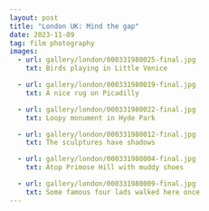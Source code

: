 ```yaml
---
layout: post
title: "London UK: Mind the gap"
date: 2023-11-09
tag: film photography
images:
  - url: gallery/london/000331980025-final.jpg
    txt: Birds playing in Little Venice

  - url: gallery/london/000331980019-final.jpg
    txt: A nice rug on Picadilly

  - url: gallery/london/000331980022-final.jpg
    txt: Loopy monument in Hyde Park

  - url: gallery/london/000331980012-final.jpg
    txt: The sculptures have shadows

  - url: gallery/london/000331980004-final.jpg
    txt: Atop Primose Hill with muddy shoes

  - url: gallery/london/000331980009-final.jpg
    txt: Some famous four lads walked here once
---
```


